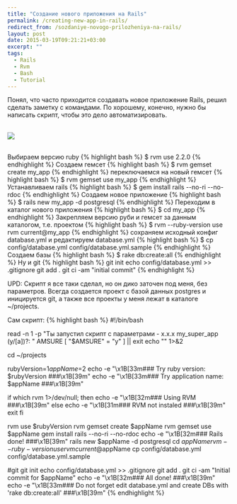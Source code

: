 ```yaml
---
title: "Создание нового приложения на Rails"
permalink: /creating-new-app-in-rails/
redirect_from: /sozdaniye-novogo-prilozheniya-na-rails/
layout: post
date: 2015-03-19T09:21:21+03:00
excerpt: ""
tags:
  - Rails
  - Rvm
  - Bash
  - Tutorial
---
```


Понял, что часто приходится создавать новое приложение Rails, решил сделать заметку с командами. По хорошему, конечно, нужно бы написать скрипт, чтобы это дело автоматизировать.

<br>
<img src="https://farm2.staticflickr.com/1509/24403636281_4de064b4c0_o.jpg">
<br>
<br>

Выбираем версию ruby
{% highlight bash %}
$ rvm use 2.2.0
{% endhighlight %}
Создаем гемсет
{% highlight bash %}
$ rvm gemset create my_app
{% endhighlight %}
переключаемся на новый гемсет
{% highlight bash %}
$ rvm gemset use my_app
{% endhighlight %}
Устанавливаем rails
{% highlight bash %}
$ gem install rails --no-ri --no-rdoc
{% endhighlight %}
Создаем новое приложение
{% highlight bash %}
$ rails new my_app -d postgresql
{% endhighlight %}
Переходим в каталог нового приложения
{% highlight bash %}
$ cd my_app
{% endhighlight %}
Закрепляем версию руби и гемсет за данным каталогом, т.е. проектом
{% highlight bash %}
$ rvm --ruby-version use rvm current@my_app
{% endhighlight %}
сохраняем исходный конфиг database.yml и редактируем database.yml
{% highlight bash %}
$ cp config/database.yml config/database.yml.sample
{% endhighlight %}
Создаем базы
{% highlight bash %}
$ rake db:create:all
{% endhighlight %}
Ну и git
{% highlight bash %}
git init
echo config/database.yml >> .gitignore
git add .
git ci -am "initial commit"
{% endhighlight %}

UPD: Скрипт я все таки сделал, но он дико заточен под меня, без параметров. Всегда создается проект с базой данных postgres и иницируется git, а также все проекты у меня лежат в каталоге ~/projects.

Сам скрипт:
{% highlight bash %}
#!/bin/bash

read -n 1 -p "Ты запустил скрипт с параметрами - x.x.x my_super_app (y/[a])?: " AMSURE
[ "$AMSURE" = "y" ] || exit
echo "" 1>&2

cd ~/projects

rubyVersion=$1
appName=$2
echo -e "\x1B[33m### Try ruby version: $rubyVersion ###\x1B[39m"
echo -e "\x1B[33m### Try application name: $appName ###\x1B[39m"

if which rvm 1>/dev/null; then
  echo -e "\x1B[32m### Using RVM ###\x1B[39m"
else
  echo -e "\x1B[31m### RVM not instaled ###\x1B[39m"
  exit
fi

rvm use $rubyVersion
rvm gemset create $appName
rvm gemset use $appName
gem install rails --no-ri --no-rdoc
echo -e "\x1B[32m### Rails done! ###\x1B[39m"
rails new $appName -d postgresql
cd $appName
rvm --ruby-version use rvm current@$appName
cp config/database.yml config/database.yml.sample

#git
git init
echo config/database.yml >> .gitignore
git add .
git ci -am "Initial commit for $appName"
echo -e "\x1B[32m### All done! ###\x1B[39m"
echo -e "\x1B[33m### Do not forget edit database.yml and create DBs with 'rake db:create:all' ###\x1B[39m"
{% endhighlight %}


